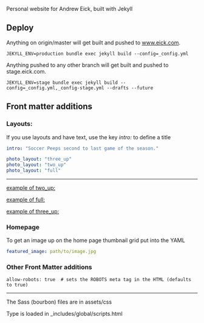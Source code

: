 Personal website for Andrew Eick, built with Jekyll

## Deploy
Anything on origin/master will get built and pushed to www.eick.com.

```shell
JEKYLL_ENV=production bundle exec jekyll build --config=_config.yml
```

Anything pushed to any other branch will get built and pushed to stage.eick.com.

```shell
JEKYLL_ENV=stage bundle exec jekyll build --config=_config.yml,_config-stage.yml --drafts --future
```

## Front matter additions

### Layouts:

If you use layouts and have text, use the key *intro:* to define a title

```YAML
intro: "Soccer Peeps second to last game of the season."
```


```YAML
photo_layout: "three_up"
photo_layout: "two_up"
photo_layout: "full"
```

---

[example of two_up:](https://www.eick.us/family/2014/11/16/all-star-tournament-day-2%20copy/)

[example of full:](http://www.eick.us/family/2014/12/19/busy-week/)

[example of three_up:](https://www.eick.us/family/2014/11/15/all-star-tournament-day-1/)

### Homepage
To get an image up on the home page thumbnail grid put into the YAML

```YAML
featured_image: path/to/image.jpg
```


### Other Front Matter additions

```
allow-robots: true  # sets the ROBOTS meta tag in the HTML (defaults to true)
```


---

The Sass (bourbon) files are in assets/css

Type is loaded in _includes/global/scripts.html
